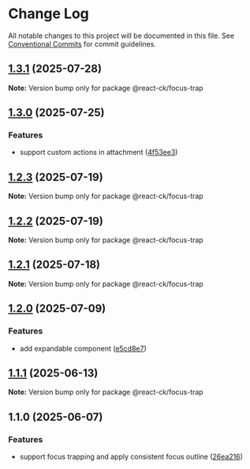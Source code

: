# Change Log

All notable changes to this project will be documented in this file.
See [Conventional Commits](https://conventionalcommits.org) for commit guidelines.

## [1.3.1](https://github.com/abelflopes/react-ck/compare/@react-ck/focus-trap@1.3.0...@react-ck/focus-trap@1.3.1) (2025-07-28)

**Note:** Version bump only for package @react-ck/focus-trap





## [1.3.0](https://github.com/abelflopes/react-ck/compare/@react-ck/focus-trap@1.2.3...@react-ck/focus-trap@1.3.0) (2025-07-25)


### Features

* support custom actions in attachment ([4f53ee3](https://github.com/abelflopes/react-ck/commit/4f53ee38e1d1b4dc3aaf8f6ca710e780d36dbf77))



## [1.2.3](https://github.com/abelflopes/react-ck/compare/@react-ck/focus-trap@1.2.2...@react-ck/focus-trap@1.2.3) (2025-07-19)

**Note:** Version bump only for package @react-ck/focus-trap





## [1.2.2](https://github.com/abelflopes/react-ck/compare/@react-ck/focus-trap@1.2.1...@react-ck/focus-trap@1.2.2) (2025-07-19)

**Note:** Version bump only for package @react-ck/focus-trap





## [1.2.1](https://github.com/abelflopes/react-ck/compare/@react-ck/focus-trap@1.2.0...@react-ck/focus-trap@1.2.1) (2025-07-18)

**Note:** Version bump only for package @react-ck/focus-trap





## [1.2.0](https://github.com/abelflopes/react-ck/compare/@react-ck/focus-trap@1.1.1...@react-ck/focus-trap@1.2.0) (2025-07-09)


### Features

* add expandable component ([e5cd8e7](https://github.com/abelflopes/react-ck/commit/e5cd8e7c3362eb80bf798ffa83757b35d9b43df2))



## [1.1.1](https://github.com/abelflopes/react-ck/compare/@react-ck/focus-trap@1.1.0...@react-ck/focus-trap@1.1.1) (2025-06-13)

**Note:** Version bump only for package @react-ck/focus-trap





## 1.1.0 (2025-06-07)


### Features

* support focus trapping and apply consistent focus outline ([26ea216](https://github.com/abelflopes/react-ck/commit/26ea2167102a4d1c89f9bd937dc44949ef2a8b0e))
